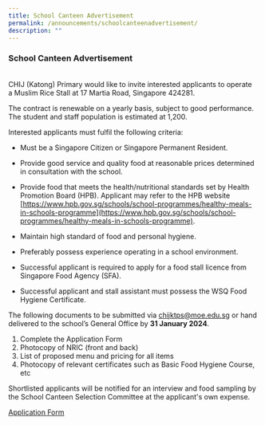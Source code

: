 ```yaml
---
title: School Canteen Advertisement
permalink: /announcements/schoolcanteenadvertisement/
description: ""
---
```

### School Canteen Advertisement
<br>
CHIJ (Katong) Primary&nbsp;would like to&nbsp;invite interested applicants to operate a&nbsp;Muslim Rice Stall at 17 Martia Road, Singapore 424281.

The contract is renewable on a yearly basis, subject to good performance. The student and staff population is estimated at 1,200.

Interested applicants must fulfil the following criteria:

* Must be a Singapore Citizen or Singapore Permanent Resident.

* Provide good service and quality food at reasonable prices determined in consultation with the school.

* Provide food that meets the health/nutritional standards set by Health Promotion&nbsp;Board (HPB).&nbsp;Applicant may refer to the HPB website <br>[https://www.hpb.gov.sg/schools/school-programmes/healthy-meals-in-schools-programme](https://www.hpb.gov.sg/schools/school-programmes/healthy-meals-in-schools-programme).

* Maintain high standard of food and personal hygiene.

* Preferably possess experience operating in a school environment.

* Successful applicant is required to apply for a food stall licence from Singapore Food Agency (SFA).

* Successful applicant and stall assistant must possess the WSQ Food Hygiene Certificate.

The following documents to be submitted via&nbsp;[chijktps@moe.edu.sg](mailto:chijktps@moe.edu.sg) or hand delivered to the school’s General Office by **31 January 2024**.

1. Complete the Application Form
2. Photocopy of NRIC (front and back)
3. List of proposed menu and pricing for all items
4. Photocopy of relevant certificates such as Basic Food Hygiene Course, etc

Shortlisted applicants will be notified for an interview and food sampling by the School Canteen Selection Committee at the applicant's own expense.
<br>

[Application Form](/files/application%20for%20canteen%20stall%20in%20existing%20school.pdf)